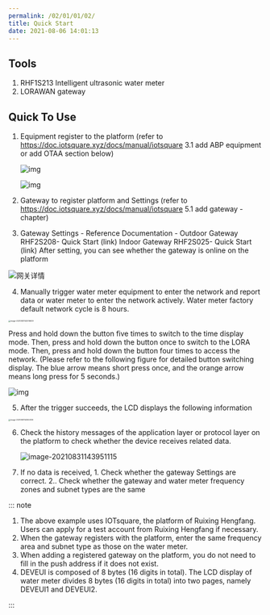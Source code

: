 ```yaml
---
permalink: /02/01/01/02/
title: Quick Start
date: 2021-08-06 14:01:13
---
```


## Tools

1. RHF1S213 Intelligent ultrasonic water meter
2. LORAWAN gateway

## Quick To Use 

1. Equipment register to the platform (refer to https://doc.iotsquare.xyz/docs/manual/iotsquare 3.1 add ABP equipment or add OTAA section below)

   ![img](https://doc.iotsquare.xyz/docs/manual/iotsquare/ABP%E8%AE%BE%E5%A4%87.png)

   ![img](https://doc.iotsquare.xyz/docs/manual/iotsquare/OTAA%E8%AE%BE%E5%A4%87.png)

2. Gateway to register platform and Settings (refer to https://doc.iotsquare.xyz/docs/manual/iotsquare 5.1 add gateway - chapter)

3. Gateway Settings - Reference Documentation - Outdoor Gateway RHF2S208- Quick Start (link) Indoor Gateway RHF2S025- Quick Start (link)
   After setting, you can see whether the gateway is online on the platform

![网关详情](https://doc.iotsquare.xyz/docs/manual/iotsquare/%E7%BD%91%E5%85%B3%E8%AF%A6%E6%83%85.png)

4. Manually trigger water meter equipment to enter the network and report data or water meter to enter the network actively. Water meter factory default network cycle is 8 hours.

<img src="https://wiki.risinghf.com/upload/img/0ad7f82cdcc7d813c48ee4f8d7e132af.png" alt="image-20210831143016609" style="zoom: 25%;" />

Press and hold down the button five times to switch to the time display mode. Then, press and hold down the button once to switch to the LORA mode. Then, press and hold down the button four times to access the network. (Please refer to the following figure for detailed button switching display. The blue arrow means short press once, and the orange arrow means long press for 5 seconds.)

![img](https://wiki.risinghf.com/upload/img/2b6c19305dfba6e16681a8ef54c2cc80.png)

5. After the trigger succeeds, the LCD displays the following information

<img src="https://wiki.risinghf.com/upload/img/a26d942bf8a35ef9ff3f53f372a0ffd9.png" alt="image-20210831143504129" style="zoom:25%;" />

6. Check the history messages of the application layer or protocol layer on the platform to check whether the device receives related data.

   ![image-20210831143951115](https://wiki.risinghf.com/upload/img/eb34bd24cedbffcdff5f24388333bae4.png)

   

7. If no data is received, 1. Check whether the gateway Settings are correct. 2.. Check whether the gateway and water meter frequency zones and subnet types are the same

::: note

1. The above example uses IOTsquare, the platform of Ruixing Hengfang. Users can apply for a test account from Ruixing Hengfang if necessary.
2. When the gateway registers with the platform, enter the same frequency area and subnet type as those on the water meter.
3. When adding a registered gateway on the platform, you do not need to fill in the push address if it does not exist.
4. DEVEUI is composed of 8 bytes (16 digits in total). The LCD display of water meter divides 8 bytes (16 digits in total) into two pages, namely DEVEUI1 and DEVEUI2.

:::

